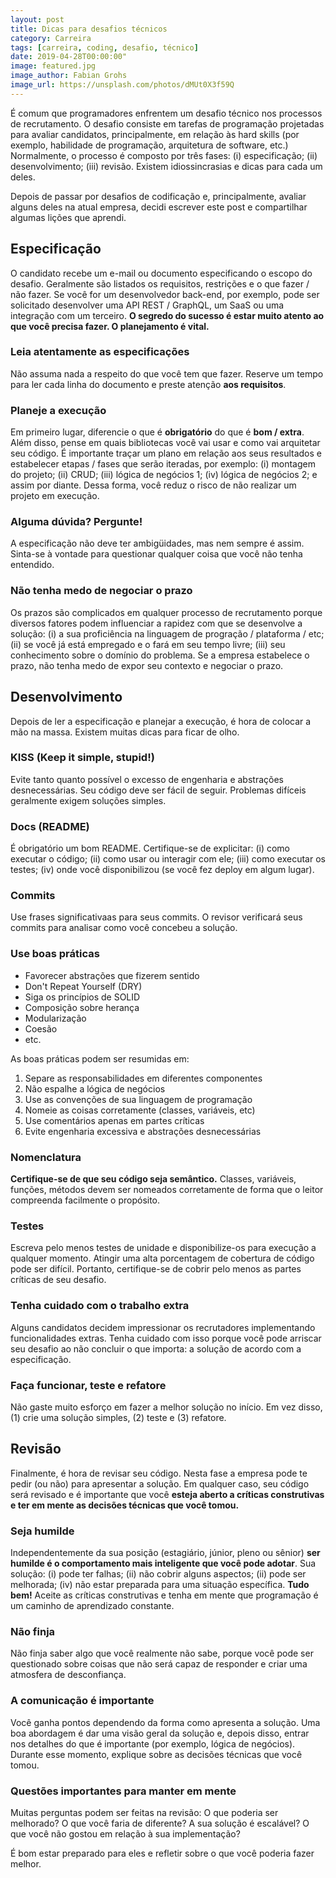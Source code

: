 ```yaml
---
layout: post
title: Dicas para desafios técnicos
category: Carreira
tags: [carreira, coding, desafio, técnico]
date: 2019-04-28T00:00:00"
image: featured.jpg
image_author: Fabian Grohs
image_url: https://unsplash.com/photos/dMUt0X3f59Q
---
```


É comum que programadores enfrentem um desafio técnico nos processos de recrutamento. O desafio consiste em tarefas de programação projetadas para avaliar candidatos, principalmente, em relação às hard skills (por exemplo, habilidade de programação, arquitetura de software, etc.) Normalmente, o processo é composto por três fases: (i) especificação; (ii) desenvolvimento; (iii) revisão. Existem idiossincrasias e dicas para cada um deles.

Depois de passar por desafios de codificação e, principalmente, avaliar alguns deles na atual empresa, decidi escrever este post e compartilhar algumas lições que aprendi.

## Especificação

O candidato recebe um e-mail ou documento especificando o escopo do desafio. Geralmente são listados os requisitos, restrições e o que fazer / não fazer. Se você for um desenvolvedor back-end, por exemplo, pode ser solicitado desenvolver uma API REST / GraphQL, um SaaS ou uma integração com um terceiro. **O segredo do sucesso é estar muito atento ao que você precisa fazer. O planejamento é vital.**

### Leia atentamente as especificações

Não assuma nada a respeito do que você tem que fazer. Reserve um tempo para ler cada linha do documento e preste atenção **aos requisitos**.

### Planeje a execução

Em primeiro lugar, diferencie o que é **obrigatório** do que é **bom / extra**. Além disso, pense em quais bibliotecas você vai usar e como vai arquitetar seu código. É importante traçar um plano em relação aos seus resultados e estabelecer etapas / fases que serão iteradas, por exemplo: (i) montagem do projeto; (ii) CRUD; (iii) lógica de negócios 1; (iv) lógica de negócios 2; e assim por diante. Dessa forma, você reduz o risco de não realizar um projeto em execução.

### Alguma dúvida? Pergunte!

A especificação não deve ter ambigüidades, mas nem sempre é assim. Sinta-se à vontade para questionar qualquer coisa que você não tenha entendido.

### Não tenha medo de negociar o prazo

Os prazos são complicados em qualquer processo de recrutamento porque diversos fatores podem influenciar a rapidez com que se desenvolve a solução: (i) a sua proficiência na linguagem de progração / plataforma / etc; (ii) se você já está empregado e o fará em seu tempo livre; (iii) seu conhecimento sobre o domínio do problema. Se a empresa estabelece o prazo, não tenha medo de expor seu contexto e negociar o prazo.

## Desenvolvimento

Depois de ler a especificação e planejar a execução, é hora de colocar a mão na massa. Existem muitas dicas para ficar de olho.

### KISS (Keep it simple, stupid!)

Evite tanto quanto possível o excesso de engenharia e abstrações desnecessárias. Seu código deve ser fácil de seguir. Problemas difíceis geralmente exigem soluções simples.

### Docs (README)

É obrigatório um bom README. Certifique-se de explicitar: (i) como executar o código; (ii) como usar ou interagir com ele; (iii) como executar os testes; (iv) onde você disponibilizou (se você fez deploy em algum lugar).

### Commits

Use frases significativaas para seus commits. O revisor verificará seus commits para analisar como você concebeu a solução.

### Use boas práticas

- Favorecer abstrações que fizerem sentido
- Don't Repeat Yourself (DRY)
- Siga os princípios de SOLID
- Composição sobre herança
- Modularização
- Coesão
- etc.

As boas práticas podem ser resumidas em:

1. Separe as responsabilidades em diferentes componentes
2. Não espalhe a lógica de negócios
3. Use as convenções de sua linguagem de programação
4. Nomeie as coisas corretamente (classes, variáveis, etc)
5. Use comentários apenas em partes críticas
6. Evite engenharia excessiva e abstrações desnecessárias

### Nomenclatura

**Certifique-se de que seu código seja semântico.** Classes, variáveis, funções, métodos devem ser nomeados corretamente de forma que o leitor compreenda facilmente o propósito.

### Testes

Escreva pelo menos testes de unidade e disponibilize-os para execução a qualquer momento. Atingir uma alta porcentagem de cobertura de código pode ser difícil. Portanto, certifique-se de cobrir pelo menos as partes críticas de seu desafio.

### Tenha cuidado com o trabalho extra

Alguns candidatos decidem impressionar os recrutadores implementando funcionalidades extras. Tenha cuidado com isso porque você pode arriscar seu desafio ao não concluir o que importa: a solução de acordo com a especificação.

### Faça funcionar, teste e refatore

Não gaste muito esforço em fazer a melhor solução no início. Em vez disso, (1) crie uma solução simples, (2) teste e (3) refatore.

## Revisão

Finalmente, é hora de revisar seu código. Nesta fase a empresa pode te pedir (ou não) para apresentar a solução. Em qualquer caso, seu código será revisado e é importante que você **esteja aberto a críticas construtivas e ter em mente as decisões técnicas que você tomou.**

### Seja humilde

Independentemente da sua posição (estagiário, júnior, pleno ou sênior) **ser humilde é o comportamento mais inteligente que você pode adotar**. Sua solução: (i) pode ter falhas; (ii) não cobrir alguns aspectos; (ii) pode ser melhorada; (iv) não estar preparada para uma situação específica. **Tudo bem!** Aceite as críticas construtivas e tenha em mente que programação é um caminho de aprendizado constante.

### Não finja

Não finja saber algo que você realmente não sabe, porque você pode ser questionado sobre coisas que não será capaz de responder e criar uma atmosfera de desconfiança.

### A comunicação é importante

Você ganha pontos dependendo da forma como apresenta a solução. Uma boa abordagem é dar uma visão geral da solução e, depois disso, entrar nos detalhes do que é importante (por exemplo, lógica de negócios). Durante esse momento, explique sobre as decisões técnicas que você tomou.

### Questões importantes para manter em mente

Muitas perguntas podem ser feitas na revisão: O que poderia ser melhorado? O que você faria de diferente? A sua solução é escalável? O que você não gostou em relação à sua implementação?

É bom estar preparado para eles e refletir sobre o que você poderia fazer melhor.
